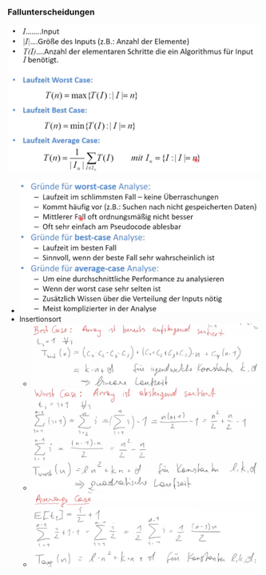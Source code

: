 ### Fallunterscheidungen
![](Pasted%20image%2020221014154919.png)
+ ![](Pasted%20image%2020221014155027.png)
+ Insertionsort
	+ ![](Pasted%20image%2020221014154730.png)
	+ ![](Pasted%20image%2020221014154752.png)
	+ ![](Pasted%20image%2020221014154817.png)
